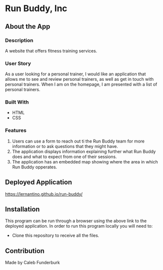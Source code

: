 # Run Buddy, Inc

## About the App

### Description

A website that offers fitness training services.

### User Story

As a user looking for a personal trainer, I would like an application that allows me to see and review personal trainers, as well as get in touch with personal trainers. When I am on the homepage, I am presented with a list of personal trainers.

### Built With

* HTML
* CSS

### Features

1. Users can use a form to reach out ti the Run Buddy team for more information or to ask questions that they might have.
2. The application displays information explaining further what Run Buddy does and what to expect from one of their sessions.
3. The application has an embedded map showing where the area in which Run Buddy opperates.

## Deployed Application

https://lernantino.github.io/run-buddy/

## Installation

This program can be run through a browser using the above link to the deployed application. In order to run this program locally you will need to:

* Clone this repository to receive all the files.

## Contribution

Made by Caleb Funderburk
